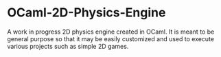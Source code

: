# OCaml-2D-Physics-Engine
A work in progress 2D physics engine created in OCaml. It is meant to be general purpose so that it may be easily customized and used to execute various projects such as simple 2D games. 
